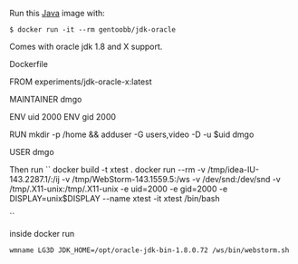 Run this [Java][] image with:

    $ docker run -it --rm gentoobb/jdk-oracle

Comes with oracle jdk 1.8 and X support.

[Java]: https://www.oracle.com/java/index.html

Dockerfile

FROM experiments/jdk-oracle-x:latest

MAINTAINER dmgo 

ENV uid 2000
ENV gid 2000

RUN mkdir -p /home && adduser -G users,video -D -u $uid dmgo

USER dmgo

Then run
``
docker build -t xtest .
docker run --rm -v /tmp/idea-IU-143.2287.1/:/ij -v /tmp/WebStorm-143.1559.5:/ws -v /dev/snd:/dev/snd  -v /tmp/.X11-unix:/tmp/.X11-unix  -e uid=2000 -e gid=2000 -e DISPLAY=unix$DISPLAY --name xtest -it xtest /bin/bash 

``

inside docker run

``
wmname LG3D
JDK_HOME=/opt/oracle-jdk-bin-1.8.0.72 /ws/bin/webstorm.sh 
``
